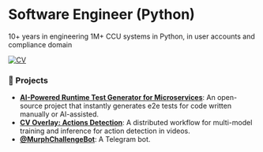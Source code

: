 # Software Engineer (Python)

10+ years in engineering 1M+ CCU systems in Python, in user accounts and compliance domain


<a href="https://ainvention.net/cv/" target="_blank"><img src="https://img.shields.io/badge/CV-000000?style=for-the-badge&logo=docs.rs&logoColor=white" alt="CV"></a>

### 🚀 Projects

- **[AI-Powered Runtime Test Generator for Microservices](https://pypi.org/project/apitests/)**: An open-source project that instantly generates e2e tests for code written manually or AI-assisted.
- **[CV Overlay: Actions Detection](https://wrestling.ainvention.net)**: A distributed workflow for multi-model training and inference for action detection in videos.
- **[@MurphChallengeBot](https://t.me/MurphChallengeBot)**: A Telegram bot.

